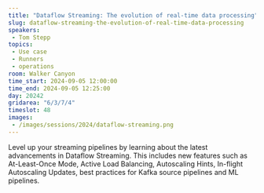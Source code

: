 ```yaml
---
title: "Dataflow Streaming: The evolution of real-time data processing"
slug: dataflow-streaming-the-evolution-of-real-time-data-processing
speakers:
 - Tom Stepp
topics:
 - Use case
 - Runners
 - operations
room: Walker Canyon
time_start: 2024-09-05 12:00:00
time_end: 2024-09-05 12:25:00
day: 20242
gridarea: "6/3/7/4"
timeslot: 48
images:
 - /images/sessions/2024/dataflow-streaming.png 
---
```


Level up your streaming pipelines by learning about the latest advancements in Dataflow Streaming. This includes new features such as At-Least-Once Mode, Active Load Balancing, Autoscaling Hints, In-flight Autoscaling Updates, best practices for Kafka source pipelines and ML pipelines.